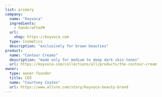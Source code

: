 ```yaml
---
list: primary
company:
  name: "Koyvoca"
  ingredients:
    - handcrafted💗
  url:
    shop: https://koyvoca.com
  type: Cosmetics
  description: "exclusively for brown beauties"
product:
  name: "Contour Creams"
  description: "made only for medium to deep dark skin tones"
  url: https://koyvoca.com/collections/all/products/the-contour-cream
owner:
  type: owner-founder
  title: CEO
  name: "Courtney Coates"
  url: https://www.allure.com/story/koyvoca-beauty-brand
---
```

